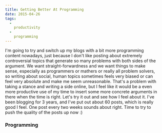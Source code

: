 ```yaml
---
title: Getting Better At Programming
date: 2015-04-26
tags:
  -
    productivity
  -
    programming
---
```


I'm going to try and switch up my blogs with a bit more programming content nowadays, just because I don't like posting about extremely controversial topics that generate so many problems with both sides of the argument. We want straight-forwardness and we want things to make sense, especially as programmers or mathers or really all problem solvers, so writing about social, human topics sometimes feels very biased or can feel very absolute and make me seem unreasonable. That's a problem with taking a stance and writing a side online, but I feel like it would be a even more productive use of my time to insert some more concrete arguments in there when the time is right. Let's try it out and see how I feel about it. I've been blogging for 3 years, and I've put out about 60 posts, which is really good I feel. One post every two weeks sounds about right. Time to try to push the quality of the posts up now :)

### Programming

